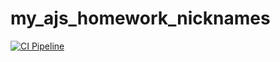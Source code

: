 # my_ajs_homework_nicknames
[![CI Pipeline](https://github.com/Jeyhun1979/my_ajs_homework_nicknames/actions/workflows/main.yml/badge.svg)](https://github.com/Jeyhun1979/my_ajs_homework_nicknames/actions/workflows/main.yml)
